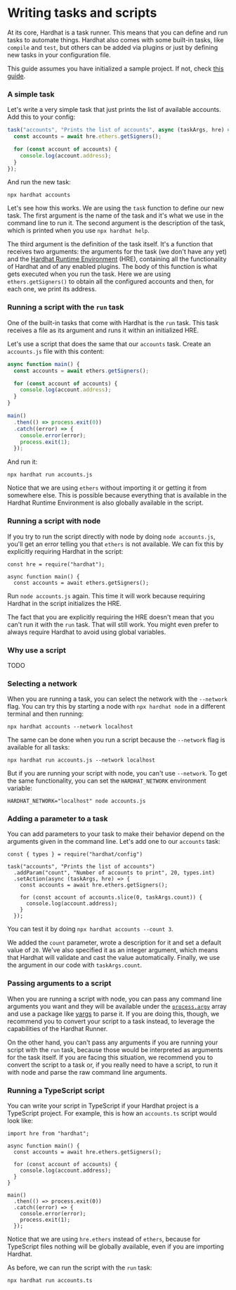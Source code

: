 # Writing tasks and scripts

At its core, Hardhat is a task runner. This means that you can define and run tasks to automate things. Hardhat also comes with some built-in tasks, like `compile` and `test`, but others can be added via plugins or just by defining new tasks in your configuration file.

This guide assumes you have initialized a sample project. If not, check [this guide](./project-setup.md).

### A simple task

Let's write a very simple task that just prints the list of available accounts. Add this to your config:

```js
task("accounts", "Prints the list of accounts", async (taskArgs, hre) => {
  const accounts = await hre.ethers.getSigners();

  for (const account of accounts) {
    console.log(account.address);
  }
});
```

And run the new task:

```
npx hardhat accounts
```

Let's see how this works. We are using the `task` function to define our new task. The first argument is the name of the task and it's what we use in the command line to run it. The second argument is the description of the task, which is printed when you use `npx hardhat help`.

The third argument is the definition of the task itself. It's a function that receives two arguments: the arguments for the task (we don't have any yet) and the [Hardhat Runtime Environment](../advanced/hardhat-runtime-environment.md) (HRE), containing all the functionality of Hardhat and of any enabled plugins. The body of this function is what gets executed when you run the task. Here we are using `ethers.getSigners()` to obtain all the configured accounts and then, for each one, we print its address.

### Running a script with the `run` task

One of the built-in tasks that come with Hardhat is the `run` task. This task receives a file as its argument and runs it within an initialized HRE.

Let's use a script that does the same that our `accounts` task. Create an `accounts.js` file with this content:

```js
async function main() {
  const accounts = await ethers.getSigners();

  for (const account of accounts) {
    console.log(account.address);
  }
}

main()
  .then(() => process.exit(0))
  .catch((error) => {
    console.error(error);
    process.exit(1);
  });
```

And run it:

```
npx hardhat run accounts.js
```

Notice that we are using `ethers` without importing it or getting it from somewhere else. This is possible because everything that is available in the Hardhat Runtime Environment is also globally available in the script.

### Running a script with node

If you try to run the script directly with node by doing `node accounts.js`, you'll get an error telling you that `ethers` is not available. We can fix this by explicitly requiring Hardhat in the script:

```js{1}
const hre = require("hardhat");

async function main() {
  const accounts = await ethers.getSigners();
```

Run `node accounts.js` again. This time it will work because requiring Hardhat in the script initializes the HRE.

The fact that you are explicitly requiring the HRE doesn't mean that you can't run it with the `run` task. That will still work. You might even prefer to always require Hardhat to avoid using global variables.

### Why use a script

TODO

### Selecting a network

When you are running a task, you can select the network with the `--network` flag. You can try this by starting a node with `npx hardhat node` in a different terminal and then running:

```
npx hardhat accounts --network localhost
```

The same can be done when you run a script because the `--network` flag is available for all tasks:

```
npx hardhat run accounts.js --network localhost
```

But if you are running your script with node, you can't use `--network`. To get the same functionality, you can set the `HARDHAT_NETWORK` environment variable:

```
HARDHAT_NETWORK="localhost" node accounts.js
```

### Adding a parameter to a task

You can add parameters to your task to make their behavior depend on the arguments given in the command line. Let's add one to our `accounts` task:

```js{1,4,8}
const { types } = require("hardhat/config")

task("accounts", "Prints the list of accounts")
  .addParam("count", "Number of accounts to print", 20, types.int)
  .setAction(async (taskArgs, hre) => {
    const accounts = await hre.ethers.getSigners();

    for (const account of accounts.slice(0, taskArgs.count)) {
      console.log(account.address);
    }
  });
```

You can test it by doing `npx hardhat accounts --count 3`.

We added the `count` parameter, wrote a description for it and set a default value of `20`. We've also specified it as an integer argument, which means that Hardhat will validate and cast the value automatically. Finally, we use the argument in our code with `taskArgs.count`.

### Passing arguments to a script

When you are running a script with node, you can pass any command line arguments you want and they will be available under the [`process.argv`](https://nodejs.org/docs/latest/api/process.html#processargv) array and use a package like [yargs](http://yargs.js.org/) to parse it. If you are doing this, though, we recommend you to convert your script to a task instead, to leverage the capabilities of the Hardhat Runner.

On the other hand, you can't pass any arguments if you are running your script with the `run` task, because those would be interpreted as arguments for the task itself. If you are facing this situation, we recommend you to convert the script to a task or, if you really need to have a script, to run it with node and parse the raw command line arguments.

### Running a TypeScript script

You can write your script in TypeScript if your Hardhat project is a TypeScript project. For example, this is how an `accounts.ts` script would look like:

```ts{1,4}
import hre from "hardhat";

async function main() {
  const accounts = await hre.ethers.getSigners();

  for (const account of accounts) {
    console.log(account.address);
  }
}

main()
  .then(() => process.exit(0))
  .catch((error) => {
    console.error(error);
    process.exit(1);
  });
```

Notice that we are using `hre.ethers` instead of `ethers`, because for TypeScript files nothing will be globally available, even if you are importing Hardhat.

As before, we can run the script with the `run` task:

```
npx hardhat run accounts.ts
```

